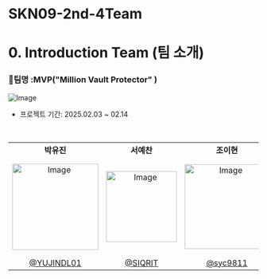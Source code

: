 # SKN09-2nd-4Team

# 0. Introduction Team (팀 소개)

### 👑팀명 :MVP("Million Vault Protector" ) 


![Image](https://github.com/user-attachments/assets/92e589e1-f3ea-447d-94a4-3aeb6625956a)



- 프로젝트 기간: 2025.02.03 ~ 02.14
<table align=center>
  <tbody>
    <tr>
    <br>
      <td align=center><b>박유진</b></td>
      <td align=center><b>서예찬</b></td>
      <td align=center><b>조이현</b></td>
      <td align=center><b>허정윤</b></td>
    </tr>
    <tr>
      <td align="center">
          <img width="173" alt="Image" src="https://github.com/user-attachments/assets/75273a9a-97a6-49f5-99e0-131257220e90" width="200px;" alt="박유진"/>
      <td align="center">
          <img width="142" alt="Image" src="https://github.com/user-attachments/assets/92ca8e44-2951-44e9-b1ec-8bb5fe2aa4b8" width="200px;" alt="서예찬"/>
      </td>
      <td align="center">
        <img width="170" alt="Image" src="https://github.com/user-attachments/assets/a074e232-3f3b-413b-9a5a-3f70c48d8a1d" width="200px;"alt="조이현" />
      </td>
      <td align="center">
        <img width="193" alt="Image" src="https://github.com/user-attachments/assets/525e7e82-e010-4a24-8baa-796f22900a63" width="200px;" alt="허정윤"/>
      </td>
    </tr>
    <tr>
      <td><a href="https://github.com/YUJINDL01"><div align=center>@YUJINDL01</div></a></td>
      <td><a href="https://github.com/SIQRIT"><div align=center>@SIQRIT</div></a></td>
      <td><a href="https://github.com/syc9811"><div align=center>@syc9811</div></a></td>
      <td><a href="https://github.com/devunis"><div align=center>@devunis</div></a></td>
    </tr>
  </tbody>
</table>

